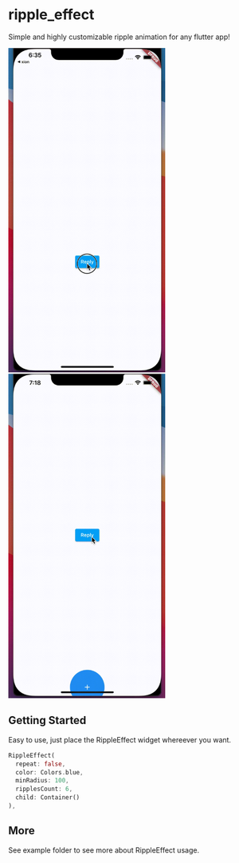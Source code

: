 # ripple_effect

Simple and highly customizable ripple animation for any flutter app!

<div class="display:inline-block">
        <img src="https://github.com/Emadeddin-eibo/ripple_animation/raw/master/1.gif" class="display:inline-block" height="650"/>
        <img src="https://github.com/Emadeddin-eibo/ripple_animation/raw/master/2.gif" class="display:inline-block" height="650"/>
</div>

## Getting Started
Easy to use, just place the RippleEffect widget whereever you want.

```dart
RippleEffect(
  repeat: false,
  color: Colors.blue,
  minRadius: 100,
  ripplesCount: 6,
  child: Container()
),
```
## More
See example folder to see more about RippleEffect usage.
